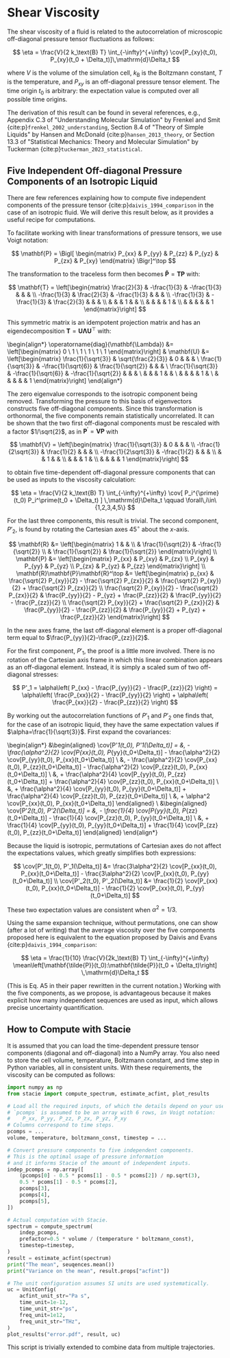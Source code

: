 # Shear Viscosity

The shear viscosity of a fluid is related to the autocorrelation
of microscopic off-diagonal pressure tensor fluctuations as follows:

$$
    \eta = \frac{V}{2 k_\text{B} T}
           \int_{-\infty}^{+\infty}
           \cov[P_{xy}(t_0), P_{xy}(t_0 + \Delta_t)]\,\mathrm{d}\Delta_t
$$

where $V$ is the volume of the simulation cell,
$k_\text{B}$ is the Boltzmann constant,
$T$ is the temperature,
and $P_{xy}$ is an off-diagonal pressure tensor element.
The time origin $t_0$ is arbitrary:
the expectation value is computed over all possible time origins.

The derivation of this result can be found in several references, e.g.,
Appendix C.3 of "Understanding Molecular Simulation"
by Frenkel and Smit {cite:p}`frenkel_2002_understanding`,
Section 8.4 of "Theory of Simple Liquids"
by Hansen and McDonald {cite:p}`hansen_2013_theory`,
or Section 13.3 of "Statistical Mechanics: Theory and Molecular Simulation"
by Tuckerman {cite:p}`tuckerman_2023_statistical`.


## Five Independent Off-diagonal Pressure Components of an Isotropic Liquid

There are few references explaining how to compute
five independent components of the pressure tensor {cite:p}`daivis_1994_comparison`
in the case of an isotropic fluid.
We will derive this result below, as it provides a useful recipe for computations.

To facilitate working with linear transformations of pressure tensors,
we use Voigt notation:

$$
    \mathbf{P} =
    \Bigl[
        \begin{matrix}
            P_{xx} & P_{yy} & P_{zz} & P_{yz} & P_{zx} & P_{xy}
        \end{matrix}
    \Bigr]^\top
$$

The transformation to the traceless form then becomes
$\mathbf{\tilde{P}} = \mathbf{T} \mathbf{P}$ with:

$$
    \mathbf{T} =
    \left[\begin{matrix}
        \frac{2}{3} & -\frac{1}{3} & -\frac{1}{3} & & &
        \\
        -\frac{1}{3} & \frac{2}{3} & -\frac{1}{3} & & &
        \\
        -\frac{1}{3} & -\frac{1}{3} & \frac{2}{3} & & &
        \\
        & & & 1 & &
        \\
        & & & & 1 &
        \\
        & & & & & 1
   \end{matrix}\right]
$$

This symmetric matrix is an idempotent projection matrix and has an eigendecomposition
$\mathbf{T}=\mathbf{U}\mathbf{\Lambda}\mathbf{U}^\top$ with:

\begin{align*}
    \operatorname{diag}(\mathbf{\Lambda}) &=
    \left[\begin{matrix}
        0 \\ 1 \\ 1 \\ 1 \\ 1 \\ 1
    \end{matrix}\right]
    &
    \mathbf{U} &=
    \left[\begin{matrix}
        \frac{1}{\sqrt{3}} & \sqrt{\frac{2}{3}} & 0 & & &
        \\
        \frac{1}{\sqrt{3}} & -\frac{1}{\sqrt{6}} & \frac{1}{\sqrt{2}} & & &
        \\
        \frac{1}{\sqrt{3}} & -\frac{1}{\sqrt{6}} & -\frac{1}{\sqrt{2}} & & &
        \\
        & & & 1 & &
        \\
        & & & & 1 &
        \\
        & & & & & 1
    \end{matrix}\right]
\end{align*}

The zero eigenvalue corresponds to the isotropic component being removed.
Transforming the pressure to this basis of eigenvectors constructs five off-diagonal components.
Since this transformation is orthonormal, the five components remain statistically uncorrelated.
It can be shown that the two first off-diagonal components must be rescaled
with a factor $1/\sqrt{2}$, as in $\mathbf{P}^\prime = \mathbf{V} \mathbf{P}$ with

$$
    \mathbf{V} =
    \left[\begin{matrix}
        \frac{1}{\sqrt{3}} & 0 & & &
        \\
        -\frac{1}{2\sqrt{3}} & \frac{1}{2} & & &
        \\
        -\frac{1}{2\sqrt{3}} & -\frac{1}{2} & & &
        \\
        & & 1 & &
        \\
        & & & 1 &
        \\
        & & & & 1
    \end{matrix}\right]
$$

to obtain five time-dependent off-diagonal pressure components
that can be used as inputs to the viscosity calculation:

$$
    \eta =
    \frac{V}{2 k_\text{B} T}
    \int_{-\infty}^{+\infty}
    \cov[
        P_i^{\prime}(t_0) P_i^\prime(t_0 + \Delta_t)
    ]
    \,\mathrm{d}\Delta_t
    \qquad
    \forall\,i\in\{1,2,3,4,5\}
$$

For the last three components, this result is trivial.
The second component, $P'_2$, is found by rotating the Cartesian axes $45^\circ$ about the $x$-axis.

$$
    \mathbf{R} &= \left[\begin{matrix}
        1 & & \\
        & \frac{1}{\sqrt{2}} & -\frac{1}{\sqrt{2}} \\
        & \frac{1}{\sqrt{2}} & \frac{1}{\sqrt{2}}
    \end{matrix}\right]
    \\
    \mathbf{P} &= \left[\begin{matrix}
        P_{xx} & P_{xy} & P_{zx} \\
        P_{xy} & P_{yy} & P_{yz} \\
        P_{zx} & P_{yz} & P_{zz}
    \end{matrix}\right]
    \\
    \mathbf{R}\mathbf{P}\mathbf{R}^\top &= \left[\begin{matrix}
        p_{xx} &
        \frac{\sqrt{2} P_{xy}}{2} - \frac{\sqrt{2} P_{zx}}{2} &
        \frac{\sqrt{2} P_{xy}}{2} + \frac{\sqrt{2} P_{zx}}{2}
        \\
        \frac{\sqrt{2} P_{xy}}{2} - \frac{\sqrt{2} P_{zx}}{2} &
        \frac{P_{yy}}{2} - P_{yz} + \frac{P_{zz}}{2} &
        \frac{P_{yy}}{2} - \frac{P_{zz}}{2}
        \\
        \frac{\sqrt{2} P_{xy}}{2} + \frac{\sqrt{2} P_{zx}}{2} &
        \frac{P_{yy}}{2} - \frac{P_{zz}}{2} &
        \frac{P_{yy}}{2} + P_{yz} + \frac{P_{zz}}{2}
    \end{matrix}\right]
$$

In the new axes frame, the last off-diagonal element is a proper off-diagonal term equal to
$\frac{P_{yy}}{2}-\frac{P_{zz}}{2}$.

For the first component, $P'_1$, the proof is a little more involved.
There is no rotation of the Cartesian axis frame
in which this linear combination appears as an off-diagonal element.
Instead, it is simply a scaled sum of two off-diagonal stresses:

$$
    P'_1 = \alpha\left(
        P_{xx} - \frac{P_{yy}}{2} - \frac{P_{zz}}{2}
    \right) = \alpha\left(
        \frac{P_{xx}}{2} - \frac{P_{yy}}{2}
    \right) + \alpha\left(
        \frac{P_{xx}}{2} - \frac{P_{zz}}{2}
    \right)
$$

By working out the autocorrelation functions of $P'_1$ and $P'_2$ one finds that,
for the case of an isotropic liquid,
they have the same expectation values if $\alpha=\frac{1}{\sqrt{3}}$.
First expand the covariances:

\begin{align*}
&\begin{aligned}
    \cov[P'_1(t_0), P'_1(\Delta_t)] =
    &\,
        - \frac{\alpha^2}{2} \cov[P_{xx}(t_0), P_{yy}(t_0+\Delta_t)]
        - \frac{\alpha^2}{2} \cov[P_{yy}(t_0), P_{xx}(t_0+\Delta_t)]
    \\
    &\,
        - \frac{\alpha^2}{2} \cov[P_{xx}(t_0), P_{zz}(t_0+\Delta_t)]
        - \frac{\alpha^2}{2} \cov[P_{zz}(t_0), P_{xx}(t_0+\Delta_t)]
    \\
    &\,
        + \frac{\alpha^2}{4} \cov[P_{yy}(t_0), P_{zz}(t_0+\Delta_t)]
        + \frac{\alpha^2}{4} \cov[P_{zz}(t_0), P_{xx}(t_0+\Delta_t)]
    \\
    &\,
        + \frac{\alpha^2}{4} \cov[P_{yy}(t_0), P_{yy}(t_0+\Delta_t)]
        + \frac{\alpha^2}{4} \cov[P_{zz}(t_0), P_{zz}(t_0+\Delta_t)]
    \\
    &\,
        + \alpha^2 \cov[P_{xx}(t_0), P_{xx}(t_0+\Delta_t)]
\end{aligned}
\\
&\begin{aligned}
    \cov[P'_2(t_0), P'_2(\Delta_t)] =
    &\,
        - \frac{1}{4} \cov[P_{yy}(t_0), P_{zz}(t_0+\Delta_t)]
        - \frac{1}{4} \cov[P_{zz}(t_0), P_{yy}(t_0+\Delta_t)]
    \\
    &\,
        + \frac{1}{4} \cov[P_{yy}(t_0), P_{yy}(t_0+\Delta_t)]
        + \frac{1}{4} \cov[P_{zz}(t_0), P_{zz}(t_0+\Delta_t)]
\end{aligned}
\end{align*}

Because the liquid is isotropic, permutations of Cartesian axes do not affect the expectations values, which greatly simplifies both expressions:

$$
    \cov[P'_1(t_0), P'_1(\Delta_t)] &=
        \frac{3\alpha^2}{2} \cov[P_{xx}(t_0), P_{xx}(t_0+\Delta_t)]
        - \frac{3\alpha^2}{2} \cov[P_{xx}(t_0), P_{yy}(t_0+\Delta_t)]
    \\
    \cov[P'_2(t_0), P'_2(\Delta_t)] &=
        \frac{1}{2} \cov[P_{xx}(t_0), P_{xx}(t_0+\Delta_t)]
        - \frac{1}{2} \cov[P_{xx}(t_0), P_{yy}(t_0+\Delta_t)]
$$

These two expectation values are consistent when $\alpha^2 = 1/3$.

Using the same expansion technique, without permutations, one can show (after a lot of writing)
that the average viscosity over the five components proposed here is equivalent to
the equation proposed by Daivis and Evans {cite:p}`daivis_1994_comparison`:

$$
    \eta = \frac{1}{10} \frac{V}{2k_\text{B} T} \int_{-\infty}^{+\infty}
        \mean\left[\mathbf{\tilde{P}}(t_0):\mathbf{\tilde{P}}(t_0 + \Delta_t)\right]
        \,\mathrm{d}\Delta_t
$$

(This is Eq. A5 in their paper rewritten in the current notation.)
Working with the five components, as we propose, is advantageous because it makes explicit
how many independent sequences are used as input, which allows precise uncertainty quantification.

## How to Compute with Stacie

It is assumed that you can load the time-dependent pressure tensor components
(diagonal and off-diagonal) into a NumPy array.
You also need to store the cell volume, temperature,
Boltzmann constant, and time step in Python variables,
all in consistent units.
With these requirements, the viscosity can be computed as follows:

```python
import numpy as np
from stacie import compute_spectrum, estimate_acfint, plot_results

# Load all the required inputs, of which the details depend on your use case.
# `pcomps` is assumed to be an array with 6 rows, in Voigt notation:
#    P_xx, P_yy, P_zz, P_zx, P_yz, P_xy
# Columns correspond to time steps.
pcomps = ...
volume, temperature, boltzmann_const, timestep = ...

# Convert pressure components to five independent components.
# This is the optimal usage of pressure information
# and it informs Stacie of the amount of independent inputs.
indep_pcomps = np.array([
    (pcomps[0] - 0.5 * pcoms[1] - 0.5 * pcoms[2]) / np.sqrt(3),
    0.5 * pcoms[1] - 0.5 * pcoms[2],
    pcomps[3],
    pcomps[4],
    pcomps[5],
])

# Actual computation with Stacie.
spectrum = compute_spectrum(
    indep_pcomps,
    prefactor=0.5 * volume / (temperature * boltzmann_const),
    timestep=timestep,
)
result = estimate_acfint(spectrum)
print("The mean", seuqences.mean())
print("Variance on the mean", result.props["acfint"])

# The unit configuration assumes SI units are used systematically.
uc = UnitConfig(
    acfint_unit_str="Pa s",
    time_unit=1e-12,
    time_unit_str="ps",
    freq_unit=1e12,
    freq_unit_str="THz",
)
plot_results("error.pdf", result, uc)
```

This script is trivially extended to combine data from multiple trajectories.
